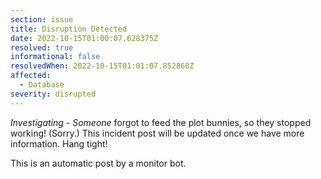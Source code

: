 ```yaml
---
section: issue
title: Disruption Detected
date: 2022-10-15T01:00:07.628375Z
resolved: true
informational: false
resolvedWhen: 2022-10-15T01:01:07.852868Z
affected:
  - Database
severity: disrupted
---
```

*Investigating* - _Someone_ forgot to feed the plot bunnies, so they stopped working! (Sorry.) This incident post will be updated once we have more information. Hang tight!

This is an automatic post by a monitor bot.
        